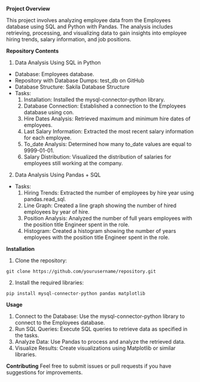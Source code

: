**Project Overview**

This project involves analyzing employee data from the Employees database using SQL and Python with Pandas. The analysis includes retrieving, processing, and visualizing data to gain insights into employee hiring trends, salary information, and job positions.

**Repository Contents**

1. Data Analysis Using SQL in Python
  - Database: Employees database.
  - Repository with Database Dumps: test_db on GitHub
  - Database Structure: Sakila Database Structure
  - Tasks:
    1. Installation: Installed the mysql-connector-python library.
    2. Database Connection: Established a connection to the Employees database using con.
    3. Hire Dates Analysis: Retrieved maximum and minimum hire dates of employees.
    4. Last Salary Information: Extracted the most recent salary information for each employee.
    5. To_date Analysis: Determined how many to_date values are equal to 9999-01-01.
    6. Salary Distribution: Visualized the distribution of salaries for employees still working at the company.

2. Data Analysis Using Pandas + SQL
  - Tasks:
    1. Hiring Trends: Extracted the number of employees by hire year using pandas.read_sql.
    2. Line Graph: Created a line graph showing the number of hired employees by year of hire.
    3. Position Analysis: Analyzed the number of full years employees with the position title Engineer spent in the role.
    4. Histogram: Created a histogram showing the number of years employees with the position title Engineer spent in the role.

**Installation**

1. Clone the repository:
```
git clone https://github.com/yourusername/repository.git
```
2. Install the required libraries:
```
pip install mysql-connector-python pandas matplotlib
```

**Usage**

1. Connect to the Database: Use the mysql-connector-python library to connect to the Employees database.
2. Run SQL Queries: Execute SQL queries to retrieve data as specified in the tasks.
3. Analyze Data: Use Pandas to process and analyze the retrieved data.
4. Visualize Results: Create visualizations using Matplotlib or similar libraries.

**Contributing**
Feel free to submit issues or pull requests if you have suggestions for improvements.
